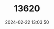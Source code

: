 ---
title: "13620"
category: "Mogurnda variegata"
draft: false
date: 2024-02-22 13:03:50
languages:
  English: ["Variegated Mogurnda", "Variegated Gudgeon"]
  German: ["Gescheckte Kutubu-Schäfergrundel"]
  Finnish: ["Kirjotorkkuja"]
---
